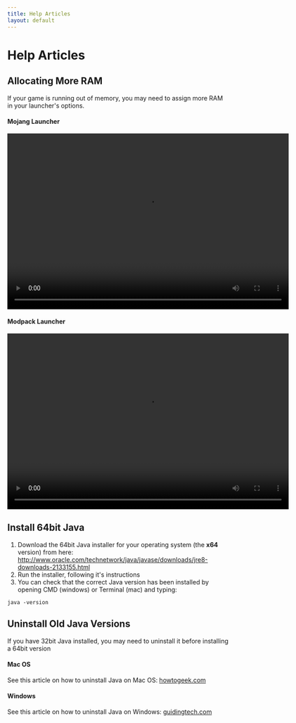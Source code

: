 ```yaml
---
title: Help Articles
layout: default
---
```

# Help Articles

## Allocating More RAM
If your game is running out of memory, you may need to assign more RAM in your launcher's options.
#### Mojang Launcher
<video src="assets/mojang-jvm-args.mp4" width="640" height="400" controls preload></video>
#### Modpack Launcher
<video src="assets/launcher-jvm-args.mp4" width="640" height="400" controls preload></video>


## Install 64bit Java
1. Download the 64bit Java installer for your operating system (the **x64** version) from here:
http://www.oracle.com/technetwork/java/javase/downloads/jre8-downloads-2133155.html
2. Run the installer, following it's instructions
3. You can check that the correct Java version has been installed by opening CMD (windows) or Terminal (mac) and typing:
```
java -version
```


## Uninstall Old Java Versions
If you have 32bit Java installed, you may need to uninstall it before installing a 64bit version
#### Mac OS
See this article on how to uninstall Java on Mac OS: [howtogeek.com](https://www.howtogeek.com/230145/how-to-uninstall-java-on-mac-os-x/)
#### Windows
See this article on how to uninstall Java on Windows: [guidingtech.com](http://www.guidingtech.com/20274/completely-remove-uninstall-java-windows-pc/)
